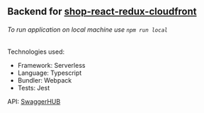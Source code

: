 ## Backend for [shop-react-redux-cloudfront][https://github.com/aleksmaksiuta/shop-react-redux-cloudfront]

###### To run application on local machine use `npm run local`

Technologies used:
- Framework: Serverless
- Language: Typescript
- Bundler: Webpack
- Tests: Jest

API: [SwaggerHUB][https://app.swaggerhub.com/apis/rs-guitar-store/rs-guitar_store_api/1.0.0]

[https://app.swaggerhub.com/apis/rs-guitar-store/rs-guitar_store_api/1.0.0]: https://app.swaggerhub.com/apis/rs-guitar-store/rs-guitar_store_api/1.0.0

[https://github.com/aleksmaksiuta/shop-react-redux-cloudfront]: https://github.com/aleksmaksiuta/shop-react-redux-cloudfront
